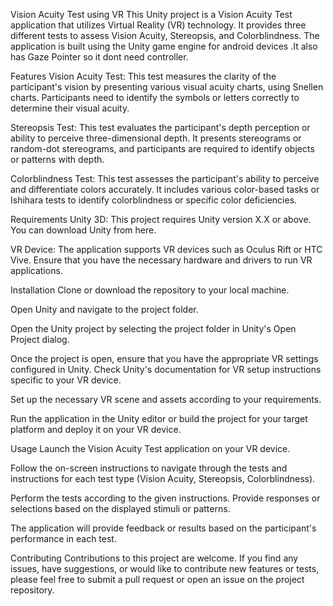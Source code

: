Vision Acuity Test using VR
This Unity project is a Vision Acuity Test application that utilizes Virtual Reality (VR) technology. It provides three different tests to assess Vision Acuity, 
Stereopsis, and Colorblindness. The application is built using the Unity game engine for android devices .It also has Gaze Pointer so it dont need controller.

Features
Vision Acuity Test: This test measures the clarity of the participant's vision by presenting various visual acuity charts, using Snellen charts. Participants need to identify the symbols or letters correctly to determine their visual acuity.

Stereopsis Test: This test evaluates the participant's depth perception or ability to perceive three-dimensional depth. It presents stereograms or random-dot stereograms, and participants are required to identify objects or patterns with depth.

Colorblindness Test: This test assesses the participant's ability to perceive and differentiate colors accurately. It includes various color-based tasks or Ishihara tests to identify colorblindness or specific color deficiencies.

Requirements
Unity 3D: This project requires Unity version X.X or above. You can download Unity from here.

VR Device: The application supports VR devices such as Oculus Rift or HTC Vive. Ensure that you have the necessary hardware and drivers to run VR applications.

Installation
Clone or download the repository to your local machine.

Open Unity and navigate to the project folder.

Open the Unity project by selecting the project folder in Unity's Open Project dialog.

Once the project is open, ensure that you have the appropriate VR settings configured in Unity. Check Unity's documentation for VR setup instructions specific to your VR device.

Set up the necessary VR scene and assets according to your requirements.

Run the application in the Unity editor or build the project for your target platform and deploy it on your VR device.

Usage
Launch the Vision Acuity Test application on your VR device.

Follow the on-screen instructions to navigate through the tests and instructions for each test type (Vision Acuity, Stereopsis, Colorblindness).

Perform the tests according to the given instructions. Provide responses or selections based on the displayed stimuli or patterns.

The application will provide feedback or results based on the participant's performance in each test.

Contributing
Contributions to this project are welcome. If you find any issues, have suggestions, or would like to contribute new features or tests, please feel free to submit a pull request or open an issue on the project repository.

